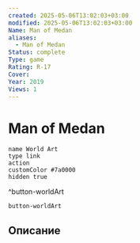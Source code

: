```yaml
---
created: 2025-05-06T13:02:03+03:00
modified: 2025-05-06T13:02:03+03:00
Name: Man of Medan
aliases:
  - Man of Medan
Status: complete
Type: game
Rating: R-17
Cover: 
Year: 2019
Views: 1
---
```


# Man of Medan




```button
name World Art
type link
action 
customColor #7a0000
hidden true
```
^button-worldArt



`button-worldArt`

## Описание


